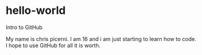 # hello-world
Intro to GitHub

My name is chris picerni. I am 16 and i am just starting to learn how to code. I hope to use GitHub for all it is worth.
